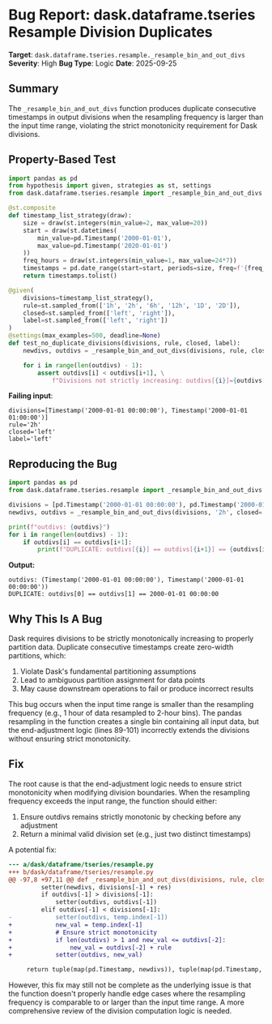 # Bug Report: dask.dataframe.tseries Resample Division Duplicates

**Target**: `dask.dataframe.tseries.resample._resample_bin_and_out_divs`
**Severity**: High
**Bug Type**: Logic
**Date**: 2025-09-25

## Summary

The `_resample_bin_and_out_divs` function produces duplicate consecutive timestamps in output divisions when the resampling frequency is larger than the input time range, violating the strict monotonicity requirement for Dask divisions.

## Property-Based Test

```python
import pandas as pd
from hypothesis import given, strategies as st, settings
from dask.dataframe.tseries.resample import _resample_bin_and_out_divs

@st.composite
def timestamp_list_strategy(draw):
    size = draw(st.integers(min_value=2, max_value=20))
    start = draw(st.datetimes(
        min_value=pd.Timestamp('2000-01-01'),
        max_value=pd.Timestamp('2020-01-01')
    ))
    freq_hours = draw(st.integers(min_value=1, max_value=24*7))
    timestamps = pd.date_range(start=start, periods=size, freq=f'{freq_hours}h')
    return timestamps.tolist()

@given(
    divisions=timestamp_list_strategy(),
    rule=st.sampled_from(['1h', '2h', '6h', '12h', '1D', '2D']),
    closed=st.sampled_from(['left', 'right']),
    label=st.sampled_from(['left', 'right'])
)
@settings(max_examples=500, deadline=None)
def test_no_duplicate_divisions(divisions, rule, closed, label):
    newdivs, outdivs = _resample_bin_and_out_divs(divisions, rule, closed, label)

    for i in range(len(outdivs) - 1):
        assert outdivs[i] < outdivs[i+1], \
            f"Divisions not strictly increasing: outdivs[{i}]={outdivs[i]}, outdivs[{i+1}]={outdivs[i+1]}"
```

**Failing input**:
```
divisions=[Timestamp('2000-01-01 00:00:00'), Timestamp('2000-01-01 01:00:00')]
rule='2h'
closed='left'
label='left'
```

## Reproducing the Bug

```python
import pandas as pd
from dask.dataframe.tseries.resample import _resample_bin_and_out_divs

divisions = [pd.Timestamp('2000-01-01 00:00:00'), pd.Timestamp('2000-01-01 01:00:00')]
newdivs, outdivs = _resample_bin_and_out_divs(divisions, '2h', closed='left', label='left')

print(f"outdivs: {outdivs}")
for i in range(len(outdivs) - 1):
    if outdivs[i] == outdivs[i+1]:
        print(f"DUPLICATE: outdivs[{i}] == outdivs[{i+1}] == {outdivs[i]}")
```

**Output:**
```
outdivs: (Timestamp('2000-01-01 00:00:00'), Timestamp('2000-01-01 00:00:00'))
DUPLICATE: outdivs[0] == outdivs[1] == 2000-01-01 00:00:00
```

## Why This Is A Bug

Dask requires divisions to be strictly monotonically increasing to properly partition data. Duplicate consecutive timestamps create zero-width partitions, which:
1. Violate Dask's fundamental partitioning assumptions
2. Lead to ambiguous partition assignment for data points
3. May cause downstream operations to fail or produce incorrect results

This bug occurs when the input time range is smaller than the resampling frequency (e.g., 1 hour of data resampled to 2-hour bins). The pandas resampling in the function creates a single bin containing all input data, but the end-adjustment logic (lines 89-101) incorrectly extends the divisions without ensuring strict monotonicity.

## Fix

The root cause is that the end-adjustment logic needs to ensure strict monotonicity when modifying division boundaries. When the resampling frequency exceeds the input range, the function should either:

1. Ensure outdivs remains strictly monotonic by checking before any adjustment
2. Return a minimal valid division set (e.g., just two distinct timestamps)

A potential fix:

```diff
--- a/dask/dataframe/tseries/resample.py
+++ b/dask/dataframe/tseries/resample.py
@@ -97,8 +97,11 @@ def _resample_bin_and_out_divs(divisions, rule, closed="left", label="left"):
         setter(newdivs, divisions[-1] + res)
         if outdivs[-1] > divisions[-1]:
             setter(outdivs, outdivs[-1])
         elif outdivs[-1] < divisions[-1]:
-            setter(outdivs, temp.index[-1])
+            new_val = temp.index[-1]
+            # Ensure strict monotonicity
+            if len(outdivs) > 1 and new_val <= outdivs[-2]:
+                new_val = outdivs[-2] + rule
+            setter(outdivs, new_val)

     return tuple(map(pd.Timestamp, newdivs)), tuple(map(pd.Timestamp, outdivs))
```

However, this fix may still not be complete as the underlying issue is that the function doesn't properly handle edge cases where the resampling frequency is comparable to or larger than the input time range. A more comprehensive review of the division computation logic is needed.